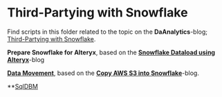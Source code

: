 # Third-Partying with Snowflake

Find scripts in this folder related to the topic on the **DaAnalytics**-blog; [Third-Partying with Snowflake]( https://daanalytics.nl/third-partying-with-snowflake/).

**Prepare Snowflake for Alteryx**, based on the **[Snowflake Dataload using Alteryx](https://daanalytics.nl/load-data-into-s…ke-using-alteryx/)**-blog

**[Data Movement](https://github.com/daanalytics/snowflake/tree/master/third-partying/data-movement)**, based on the **[Copy AWS S3 into Snowflake](https://daanalytics.nl/copy-aws-s3-into-snowflake/)**-blog.

**[SqlDBM]()

